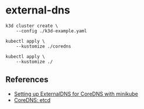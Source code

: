 # external-dns

```
k3d cluster create \
    --config ./k3d-example.yaml
```

```
kubectl apply \
    --kustomize ./coredns

kubectl apply \
    --kustomize ./
```

## References

* [Setting up ExternalDNS for CoreDNS with minikube](https://kubernetes-sigs.github.io/external-dns/v0.14.2/tutorials/coredns)
* [CoreDNS: etcd](https://coredns.io/plugins/etcd)
